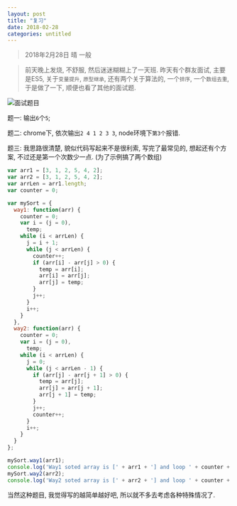 ```yaml
---
layout: post
title: "复习"
date: 2018-02-28
categories: untitled
---
```

> 2018年2月28日 晴 一般

> 前天晚上发烧, 不舒服, 然后迷迷糊糊上了一天班. 昨天有个群友面试, 主要是ES5, 关于`变量提升`, `原型继承`, 还有两个关于算法的, 一个`排序`, 一个`数组去重`, 于是做了一下, 顺便也看了其他的面试题.

![面试题目](https://raw.githubusercontent.com/whidy/daily/master/sources/images/2018-02-28-1.png)

题一: 输出`6`个`5`;

题二: chrome下, 依次输出`2 4 1 2 3 3`, node环境下`第3个`报错.

题三: 我思路很清楚, 貌似代码写起来不是很利索, 写完了最常见的, 想起还有个方案, 不过还是第一个次数少一点. (为了示例搞了两个数组)

```javascript
var arr1 = [3, 1, 2, 5, 4, 2];
var arr2 = [3, 1, 2, 5, 4, 2];
var arrLen = arr1.length;
var counter = 0;

var mySort = {
  way1: function(arr) {
    counter = 0;
    var i = (j = 0),
      temp;
    while (i < arrLen) {
      j = i + 1;
      while (j < arrLen) {
        counter++;
        if (arr[i] - arr[j] > 0) {
          temp = arr[i];
          arr[i] = arr[j];
          arr[j] = temp;
        }
        j++;
      }
      i++;
    }
  },
  way2: function(arr) {
    counter = 0;
    var i = (j = 0),
      temp;
    while (i < arrLen) {
      j = 0;
      while (j < arrLen - 1) {
        if (arr[j] - arr[j + 1] > 0) {
          temp = arr[j];
          arr[j] = arr[j + 1];
          arr[j + 1] = temp;
        }
        j++;
        counter++;
      }
      i++;
    }
  }
};

mySort.way1(arr1);
console.log('Way1 soted array is [' + arr1 + '] and loop ' + counter + ' times');
mySort.way2(arr2);
console.log('Way2 soted array is [' + arr2 + '] and loop ' + counter + ' times');
```

当然这种题目, 我觉得写的越简单越好吧, 所以就不多去考虑各种特殊情况了.


